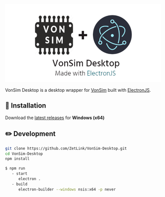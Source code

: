 ![splash](img/gh-icon.png)

VonSim Desktop is a desktop wrapper for [VonSim](https://github.com/vonsim/vonsim) built with [ElectronJS](https://github.com/electron/electron). 


## 📀 Installation

Download the [latest releases](https://github.com/ZetLink/VonSim-Desktop/releases) for **Windows (x64)**

## ✏️ Development

```sh
git clone https://github.com/ZetLink/VonSim-Desktop.git
cd VonSim-Desktop
npm install
```

```sh
$ npm run
   - start
      electron .
   - build
      electron-builder --windows nsis:x64 -p never
```
